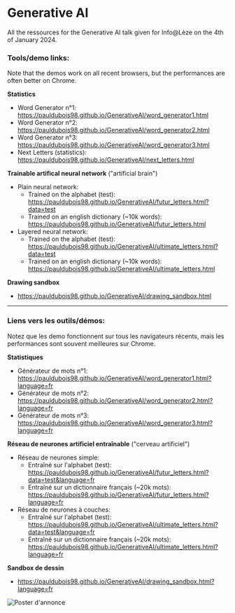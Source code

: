 # Generative AI

All the ressources for the Generative AI talk given for Info@Lèze on the 4th of January 2024.

### Tools/demo links:

Note that the demos work on all recent browsers, but the performances are often better on Chrome.

**Statistics**

- Word Generator n°1: https://pauldubois98.github.io/GenerativeAI/word_generator1.html
- Word Generator n°2: https://pauldubois98.github.io/GenerativeAI/word_generator2.html
- Word Generator n°3: https://pauldubois98.github.io/GenerativeAI/word_generator3.html
- Next Letters (statistics): https://pauldubois98.github.io/GenerativeAI/next_letters.html

**Trainable artifical neural network** ("artificial brain")

- Plain neural network:
  - Trained on the alphabet (test): https://pauldubois98.github.io/GenerativeAI/futur_letters.html?data=test
  - Trained on an english dictionary (~10k words): https://pauldubois98.github.io/GenerativeAI/futur_letters.html
- Layered neural network:
  - Trained on the alphabet (test): https://pauldubois98.github.io/GenerativeAI/ultimate_letters.html?data=test
  - Trained on an english dictionary (~10k words): https://pauldubois98.github.io/GenerativeAI/ultimate_letters.html

**Drawing sandbox**

- https://pauldubois98.github.io/GenerativeAI/drawing_sandbox.html

---

### Liens vers les outils/démos:

Notez que les demo fonctionnent sur tous les navigateurs récents, mais les performances sont souvent meilleures sur Chrome.

**Statistiques**

- Générateur de mots n°1: https://pauldubois98.github.io/GenerativeAI/word_generator1.html?language=fr
- Générateur de mots n°2: https://pauldubois98.github.io/GenerativeAI/word_generator2.html?language=fr
- Générateur de mots n°3: https://pauldubois98.github.io/GenerativeAI/word_generator3.html?language=fr

**Réseau de neurones artificiel entraînable** ("cerveau artificiel")

- Réseau de neurones simple:
  - Entraîné sur l'alphabet (test): https://pauldubois98.github.io/GenerativeAI/futur_letters.html?data=test&language=fr
  - Entraîné sur un dictionnaire français (~20k mots): https://pauldubois98.github.io/GenerativeAI/futur_letters.html?language=fr
- Réseau de neurones à couches:
  - Entraîné sur l'alphabet (test): https://pauldubois98.github.io/GenerativeAI/ultimate_letters.html?data=test&language=fr
  - Entraîné sur un dictionnaire français (~20k mots): https://pauldubois98.github.io/GenerativeAI/ultimate_letters.html?language=fr

**Sandbox de dessin**

- https://pauldubois98.github.io/GenerativeAI/drawing_sandbox.html?language=fr

![Poster d'annonce](poster/poster.svg)

